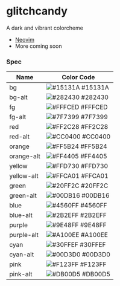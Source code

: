 # glitchcandy

A dark and vibrant colorcheme

- [Neovim](https://github.com/GlitchyCrafting/glitchcandy-nvim)
- More coming soon

### Spec

| Name       | Color Code |
|------------|------------|
| bg         | ![#15131A](https://img.shields.io/static/v1?label=&message=%20&color=15131A) #15131A |
| bg-alt     | ![#282430](https://img.shields.io/static/v1?label=&message=%20&color=282430) #282430 |
| fg         | ![#FFFCED](https://img.shields.io/static/v1?label=&message=%20&color=FFFCED) #FFFCED |
| fg-alt     | ![#7F7399](https://img.shields.io/static/v1?label=&message=%20&color=7F7399) #7F7399 |
| red        | ![#FF2C28](https://img.shields.io/static/v1?label=&message=%20&color=FF2C28) #FF2C28 |
| red-alt    | ![#CC0400](https://img.shields.io/static/v1?label=&message=%20&color=CC0400) #CC0400 |
| orange     | ![#FF5B24](https://img.shields.io/static/v1?label=&message=%20&color=FF5B24) #FF5B24 |
| orange-alt | ![#FF4405](https://img.shields.io/static/v1?label=&message=%20&color=FF4405) #FF4405 |
| yellow     | ![#FFD730](https://img.shields.io/static/v1?label=&message=%20&color=FFD730) #FFD730 |
| yellow-alt | ![#FFCA01](https://img.shields.io/static/v1?label=&message=%20&color=FFCA01) #FFCA01 |
| green      | ![#20FF2C](https://img.shields.io/static/v1?label=&message=%20&color=20FF2C) #20FF2C |
| green-alt  | ![#00DB16](https://img.shields.io/static/v1?label=&message=%20&color=00DB16) #00DB16 |
| blue       | ![#4560FF](https://img.shields.io/static/v1?label=&message=%20&color=4560FF) #4560FF |
| blue-alt   | ![#2B2EFF](https://img.shields.io/static/v1?label=&message=%20&color=2B2EFF) #2B2EFF |
| purple     | ![#9E48FF](https://img.shields.io/static/v1?label=&message=%20&color=9E48FF) #9E48FF |
| purple-alt | ![#A100EE](https://img.shields.io/static/v1?label=&message=%20&color=A100EE) #A100EE |
| cyan       | ![#30FFEF](https://img.shields.io/static/v1?label=&message=%20&color=30FFEF) #30FFEF |
| cyan-alt   | ![#00D3D0](https://img.shields.io/static/v1?label=&message=%20&color=00D3D0) #00D3D0 |
| pink       | ![#F123FF](https://img.shields.io/static/v1?label=&message=%20&color=F123FF) #F123FF |
| pink-alt   | ![#DB00D5](https://img.shields.io/static/v1?label=&message=%20&color=DB00D5) #DB00D5 |
